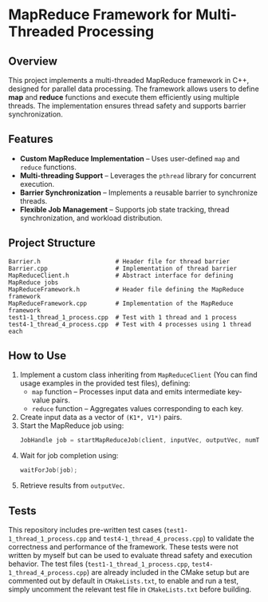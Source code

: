 # MapReduce Framework for Multi-Threaded Processing

## Overview
This project implements a multi-threaded MapReduce framework in C++, designed for parallel data processing.
The framework allows users to define **map** and **reduce** functions and execute them efficiently using multiple threads. The implementation ensures thread safety and supports barrier synchronization.

## Features
- **Custom MapReduce Implementation** – Uses user-defined `map` and `reduce` functions.
- **Multi-threading Support** – Leverages the `pthread` library for concurrent execution.
- **Barrier Synchronization** – Implements a reusable barrier to synchronize threads.
- **Flexible Job Management** – Supports job state tracking, thread synchronization, and workload distribution.

## Project Structure
```
Barrier.h                     # Header file for thread barrier
Barrier.cpp                   # Implementation of thread barrier
MapReduceClient.h             # Abstract interface for defining MapReduce jobs
MapReduceFramework.h          # Header file defining the MapReduce framework
MapReduceFramework.cpp        # Implementation of the MapReduce framework
test1-1_thread_1_process.cpp  # Test with 1 thread and 1 process
test4-1_thread_4_process.cpp  # Test with 4 processes using 1 thread each
```

## How to Use
1. Implement a custom class inheriting from `MapReduceClient` (You can find usage examples in the provided test files), defining:
   - `map` function – Processes input data and emits intermediate key-value pairs.
   - `reduce` function – Aggregates values corresponding to each key.
2. Create input data as a vector of `(K1*, V1*)` pairs.
3. Start the MapReduce job using:
   ```cpp
   JobHandle job = startMapReduceJob(client, inputVec, outputVec, numThreads);
   ```
4. Wait for job completion using:
   ```cpp
   waitForJob(job);
   ```
5. Retrieve results from `outputVec`.

## Tests
This repository includes pre-written test cases (`test1-1_thread_1_process.cpp` and `test4-1_thread_4_process.cpp`) to validate the correctness and performance of the framework. These tests were not written by myself but can be used to evaluate thread safety and execution behavior.
The test files (`test1-1_thread_1_process.cpp`, `test4-1_thread_4_process.cpp`) are already included in the CMake setup but are commented out by default in `CMakeLists.txt`, to enable and run a test, simply uncomment the relevant test file in `CMakeLists.txt` before building.



